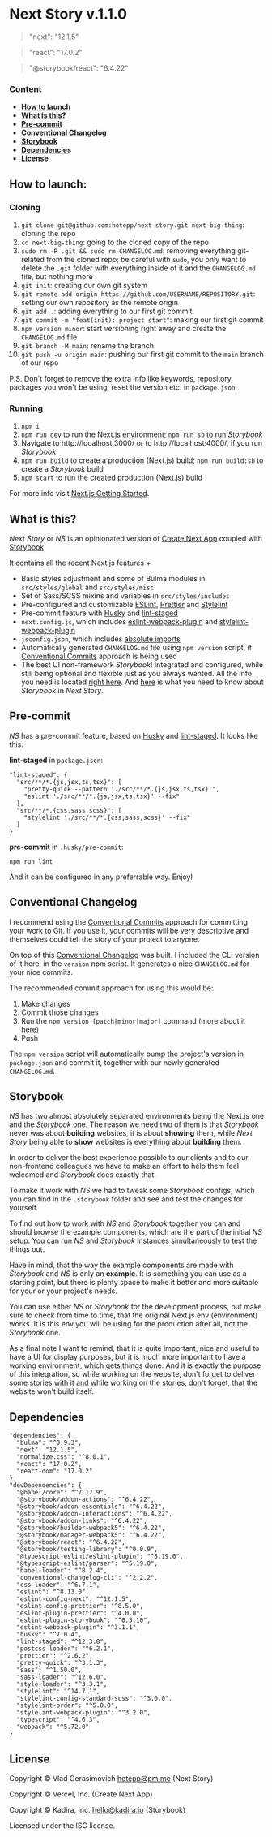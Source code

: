 # Next Story v.1.1.0

> "next": "12.1.5"

> "react": "17.0.2"

> "@storybook/react": "6.4.22"

### Content

- **[How to launch](#how-to-launch)**
- **[What is this?](#what-is-this)**
- **[Pre-commit](#pre-commit)**
- **[Conventional Changelog](#conventional-changelog)**
- **[Storybook](#storybook)**
- **[Dependencies](#dependencies)**
- **[License](#license)**

## How to launch:

### Cloning

1. `git clone git@github.com:hotepp/next-story.git next-big-thing`: cloning the repo
2. `cd next-big-thing`: going to the cloned copy of the repo
3. `sudo rm -R .git && sudo rm CHANGELOG.md`: removing everything git-related from the cloned repo; be careful with `sudo`, you only want to delete the `.git` folder with everything inside of it and the `CHANGELOG.md` file, but nothing more
4. `git init`: creating our own git system
5. `git remote add origin https://github.com/USERNAME/REPOSITORY.git`: setting our own repository as the remote origin
6. `git add .`: adding everything to our first git commit
7. `git commit -m "feat(init): project start"`: making our first git commit
8. `npm version minor`: start versioning right away and create the `CHANGELOG.md` file
9. `git branch -M main`: rename the branch
10. `git push -u origin main`: pushing our first git commit to the `main` branch of our repo

P.S. Don't forget to remove the extra info like keywords, repository, packages you won't be using, reset the version etc. in `package.json`.

### Running

1. `npm i`
2. `npm run dev` to run the Next.js environment; `npm run sb` to run _Storybook_
3. Navigate to http://localhost:3000/ or to http://localhost:4000/, if you run _Storybook_
4. `npm run build` to create a production (Next.js) build; `npm run build:sb` to create a _Storybook_ build
5. `npm start` to run the created production (Next.js) build

For more info visit [Next.js Getting Started](https://nextjs.org/docs/getting-started).

## What is this?

_Next Story_ or _NS_ is an opinionated version of [Create Next App](https://nextjs.org/docs/api-reference/create-next-app) coupled with [Storybook](https://storybook.js.org/).

It contains all the recent Next.js features +

- Basic styles adjustment and some of Bulma modules in `src/styles/global` and `src/styles/misc`
- Set of Sass/SCSS mixins and variables in `src/styles/includes`
- Pre-configured and customizable [ESLint](https://eslint.org/), [Prettier](https://prettier.io/) and [Stylelint](https://stylelint.io/)
- Pre-commit feature with [Husky](https://github.com/typicode/husky) and [lint-staged](https://github.com/okonet/lint-staged)
- `next.config.js`, which includes [eslint-webpack-plugin](https://github.com/webpack-contrib/eslint-webpack-plugin) and [stylelint-webpack-plugin](https://github.com/webpack-contrib/stylelint-webpack-plugin)
- `jsconfig.json`, which includes [absolute imports](https://nextjs.org/docs/advanced-features/module-path-aliases)
- Automatically generated `CHANGELOG.md` file using `npm version` script, if [Conventional Commits](https://www.conventionalcommits.org/en/v1.0.0/) approach is being used
- The best UI non-framework _Storybook_! Integrated and configured, while still being optional and flexible just as you always wanted. All the info you need is located [right here](https://storybook.js.org/). And [here](#storybook) is what you need to know about _Storybook_ in _Next Story_.

## Pre-commit

_NS_ has a pre-commit feature, based on [Husky](https://github.com/typicode/husky) and [lint-staged](https://github.com/okonet/lint-staged). It looks like this:

**lint-staged** in `package.json`:

```
"lint-staged": {
  "src/**/*.{js,jsx,ts,tsx}": [
    "pretty-quick --pattern './src/**/*.{js,jsx,ts,tsx}'",
    "eslint './src/**/*.{js,jsx,ts,tsx}' --fix"
  ],
  "src/**/*.{css,sass,scss}": [
    "stylelint './src/**/*.{css,sass,scss}' --fix"
  ]
}
```

**pre-commit** in `.husky/pre-commit`:

```
npm run lint
```

And it can be configured in any preferrable way. Enjoy!

## Conventional Changelog

I recommend using the [Conventional Commits](https://www.conventionalcommits.org/en/v1.0.0/) approach for committing your work to Git. If you use it, your commits will be very descriptive and themselves could tell the story of your project to anyone.

On top of this [Conventional Changelog](https://github.com/conventional-changelog/conventional-changelog/tree/master/packages/conventional-changelog-cli) was built. I included the CLI version of it here, in the `version` npm script. It generates a nice `CHANGELOG.md` for your nice commits.

The recommended commit approach for using this would be:

1. Make changes
2. Commit those changes
3. Run the `npm version [patch|minor|major]` command (more about it [here](https://docs.npmjs.com/cli/v6/commands/npm-version))
4. Push

The `npm version` script will automatically bump the project's version in `package.json` and commit it, together with our newly generated `CHANGELOG.md`.

## Storybook

_NS_ has two almost absolutely separated environments being the Next.js one and the _Storybook_ one. The reason we need two of them is that _Storybook_ never was about **building** websites, it is about **showing** them, while _Next Story_ being able to **show** websites is everything about **building** them.

In order to deliver the best experience possible to our clients and to our non-frontend colleagues we have to make an effort to help them feel welcomed and _Storybook_ does exactly that.

To make it work with _NS_ we had to tweak some _Storybook_ configs, which you can find in the `.storybook` folder and see and test the changes for yourself.

To find out how to work with _NS_ and _Storybook_ together you can and should browse the example components, which are the part of the initial _NS_ setup. You can run _NS_ and _Storybook_ instances simultaneously to test the things out.

Have in mind, that the way the example components are made with _Storybook_ and _NS_ is only an **example**. It is something you can use as a starting point, but there is plenty space to make it better and more suitable for your or your project's needs.

You can use either _NS_ or _Storybook_ for the development process, but make sure to check from time to time, that the original Next.js env (environment) works. It is this env you will be using for the production after all, not the _Storybook_ one.

As a final note I want to remind, that it is quite important, nice and useful to have a UI for display purposes, but it is much more important to have a working environment, which gets things done. And it is exactly the purpose of this integration, so while working on the website, don't forget to deliver some stories with it and while working on the stories, don't forget, that the website won't build itself.

## Dependencies

```
"dependencies": {
  "bulma": "^0.9.3",
  "next": "12.1.5",
  "normalize.css": "^8.0.1",
  "react": "17.0.2",
  "react-dom": "17.0.2"
},
"devDependencies": {
  "@babel/core": "^7.17.9",
  "@storybook/addon-actions": "^6.4.22",
  "@storybook/addon-essentials": "^6.4.22",
  "@storybook/addon-interactions": "^6.4.22",
  "@storybook/addon-links": "^6.4.22",
  "@storybook/builder-webpack5": "^6.4.22",
  "@storybook/manager-webpack5": "^6.4.22",
  "@storybook/react": "^6.4.22",
  "@storybook/testing-library": "^0.0.9",
  "@typescript-eslint/eslint-plugin": "^5.19.0",
  "@typescript-eslint/parser": "^5.19.0",
  "babel-loader": "^8.2.4",
  "conventional-changelog-cli": "^2.2.2",
  "css-loader": "^6.7.1",
  "eslint": "^8.13.0",
  "eslint-config-next": "^12.1.5",
  "eslint-config-prettier": "^8.5.0",
  "eslint-plugin-prettier": "^4.0.0",
  "eslint-plugin-storybook": "^0.5.10",
  "eslint-webpack-plugin": "^3.1.1",
  "husky": "^7.0.4",
  "lint-staged": "^12.3.8",
  "postcss-loader": "^6.2.1",
  "prettier": "^2.6.2",
  "pretty-quick": "^3.1.3",
  "sass": "^1.50.0",
  "sass-loader": "^12.6.0",
  "style-loader": "^3.3.1",
  "stylelint": "^14.7.1",
  "stylelint-config-standard-scss": "^3.0.0",
  "stylelint-order": "^5.0.0",
  "stylelint-webpack-plugin": "^3.2.0",
  "typescript": "^4.6.3",
  "webpack": "^5.72.0"
}
```

## License

Copyright © Vlad Gerasimovich <hotepp@pm.me> (Next Story)

Copyright © Vercel, Inc. (Create Next App)

Copyright © Kadira, Inc. <hello@kadira.io> (Storybook)

Licensed under the ISC license.
